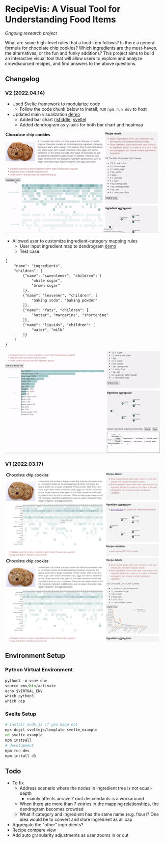 # RecipeVis: A Visual Tool for Understanding Food Items

*Ongoing research project*

What are some high-level rules that a food item follows? Is there a general formula for chocolate chip cookies? Which ingredients are the must-haves, the alternatives, or the fun and funky additions? This project aims to build an interactive visual tool that will allow users to explore and analyze crowdsourced recipes, and find answers to the above questions. 

## Changelog

### V2 (2022.04.14)

* Used Svelte framework to modularize code
    - Follow the code chunk below to install; run `npm run dev` to host
* Updated main visualization [demo]()
    - Added bar chart ([jsfiddle](https://jsfiddle.net/qd6xnpbt/1/); [svelte](https://svelte.dev/repl/25258d66b89b4bafbdb7ddc48fdf426d?version=3.46.5))
    - Added dendrogram as y-axis for both bar chart and heatmap

![demo v2 preview](demo/thumbnails/v2a.gif)

* Allowed user to customize ingredient-category mapping rules
    - User input ingredient map to dendrogram [demo](https://svelte.dev/repl/9c0b21a04f094d8291c9ed98f93f0254?version=3.46.5)
    - Test case:

```
{
    "name": "ingredients",
    "children": [
        {"name": "sweentener", "children": [
            "white sugar",
            "brown sugar"
        ]},
        {"name": "leavener", "children": [
            "baking soda", "baking powder"
		]},
		{"name": "fats", "children": [
			"butter", "margarine", "shortening"
		]},
		{"name": "liquids", "children": [
			"water", "milk"
		]}
    ]
}
```

![demo v2 preview (when user customizes the ingredient-category relationship)](demo/thumbnails/v2b.gif)

### V1 (2022.03.17)

![demo v1 preview](demo/thumbnails/v1.png)
![demo v1 preview (when user clicks on a tile in the main visualization)](demo/thumbnails/v1b.png)


## Environment Setup

### Python Virtual Environment

```python
python3 -m venv env
source env/bin/activate
echo $VIRTUAL_ENV
which python3
which pip
```

### Svelte Setup

```bash
# install node.js if you have not
npx degit sveltejs/template svelte_example
cd svelte_example
npm instsall
# development
npm run dev
npm install d3
```

## Todo

* To fix
    - Address scenario where the nodes in ingredient tree is not equal-depth
        - mainly affects unravel? root.descendants is a workaround
    - When there are more than 7 entries in the mapping relationships, the dendrogram becomes crowded
    - What if category and ingredient has the same name (e.g. flour)? One idea would be to convert and store ingredient as all cap
* Aggregate the "other" ingredients?
* Recipe compare view
* Add auto granularity adjustments as user zooms in or out
